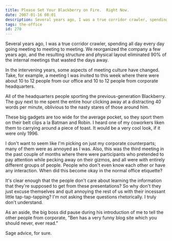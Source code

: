 ```yaml
---
title: Please Set Your Blackberry on Fire.  Right Now.
date: 2007-01-16 08:01
description: Several years ago, I was a true corridor crawler, spending all day every day going meeting to meeting to meeting.  We reorganized the company a few years ago, and the resulting structure and physical layout eliminated 90% of the internal meetings that wasted the days away.
tags: the-office
id: 270
---
```

Several years ago, I was a true corridor crawler, spending all day every day going meeting to meeting to meeting.  We reorganized the company a few years ago, and the resulting structure and physical layout eliminated 90% of the internal meetings that wasted the days away.

In the intervening years, some aspects of meeting culture have changed.  Take, for example, a meeting I was invited to this week where there were about 10 to 12 people from our office and 10 to 12 people from corporate headquarters.

All of the headquarters people sporting the previous-generation Blackberry.  The guy next to me spent the entire hour clicking away at a distracting 40 words per minute, oblivious to the nasty stares of those around him.

These big gadgets are too wide for the average pocket, so they sport them on their belt clips a la Batman and Robin.  I heard one of my coworkers liken them to carrying around a piece of toast.  It would be a very cool look, if it were only 1996.

I don't want to seem like I'm picking on just my corporate counterparts; many of them were as annoyed as I was.  Also, this was the third meeting in the past couple of months where there were participants who pretended to pay attention while pecking away on their gizmos, and all were with entirely different groups of people.  People who don't even know each other or have any interaction.  When did this become okay in the normal office etiquette?

It's clear enough that the people don't care about learning the information that they're supposed to get from these presentations?  So why don't they just excuse themselves and quit annoying the rest of us with their incessant little tap-tap-tapping?  I'm not asking these questions rhetorically.  I truly don't understand.

As an aside, the big boss did pause during his introduction of me to tell the other people from corporate, "Ben has a very funny blog site which you should never, ever read."

Sage advice, for sure.

